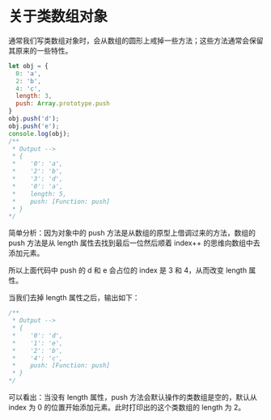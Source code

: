 # 关于类数组对象

通常我们写类数组对象时，会从数组的圆形上戒掉一些方法；这些方法通常会保留其原来的一些特性。

```js
let obj = {
  0: 'a',
  2: 'b',
  4: 'c',
  length: 3,
  push: Array.prototype.push
}
obj.push('d');
obj.push('e');
console.log(obj);
/**
 * Output -->
 * {
 *    '0': 'a',
 *    '2': 'b',
 *    '3': 'd',
 *    '0': 'a',
 *    length: 5,
 *    push: [Function: push]
 * }
*/
```

简单分析：因为对象中的 push 方法是从数组的原型上借调过来的方法，数组的 push 方法是从 length 属性去找到最后一位然后顺着 index++ 的思维向数组中去添加元素。

所以上面代码中 push 的 d 和 e 会占位的 index 是 3 和 4，从而改变 length 属性。

当我们去掉 length 属性之后，输出如下：

```js
/**
 * Output -->
 * {
 *    '0': 'd',
 *    '1': 'e',
 *    '2': 'b',
 *    '4': 'c',
 *    push: [Function: push]
 * }
*/
```

可以看出：当没有 length 属性，push 方法会默认操作的类数组是空的，默认从 index 为 0 的位置开始添加元素。此时打印出的这个类数组的 length 为 2。

